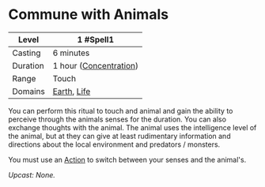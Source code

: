 # Commune with Animals

| Level    | 1 #Spell1                                                                            |
| -------- | ------------------------------------------------------------------------------------ |
| Casting  | 6 minutes                                                                            |
| Duration | 1 hour ([Concentration](../../../Concentration.md))                                  |
| Range    | Touch                                                                                |
| Domains  | [Earth](../../../Spell%20Domains/Earth.md), [Life](../../../Spell%20Domains/Life.md) |

You can perform this ritual to touch and animal and gain the ability to perceive through the animals senses for the duration. You can also exchange thoughts with the animal. The animal uses the intelligence level of the animal, but at they can give at least rudimentary information and directions about the local environment and predators / monsters.

You must use an [Action](../../../../Game%20Procedures/Action.md) to switch between your senses and the animal's.

*Upcast: None.*